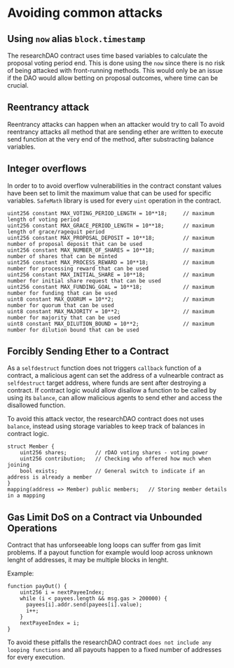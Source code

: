 # Avoiding common attacks

## Using `now` alias `block.timestamp`
The researchDAO contract uses time based variables to calculate the proposal voting period end. This is done using the `now` since there is no risk of being attacked with front-running methods. This would only be an issue if the DAO would allow betting on proposal outcomes, where time can be crucial.

## Reentrancy attack
Reentrancy attacks can happen when an attacker would try to call  To avoid reentrancy attacks all method that are sending ether are written to execute send function at the very end of the method, after substracting balance variables.

## Integer overflows
In order to to avoid overflow vulnerabilities in the contract constant values have been set to limit the maximum value that can be used for specific variables. `SafeMath` library is used for every `uint` operation in the contract. 

```
uint256 constant MAX_VOTING_PERIOD_LENGTH = 10**18;     // maximum length of voting period
uint256 constant MAX_GRACE_PERIOD_LENGTH = 10**18;      // maximum length of grace/ragequit period
uint256 constant MAX_PROPOSAL_DEPOSIT = 10**18;         // maximum number of proposal deposit that can be used
uint256 constant MAX_NUMBER_OF_SHARES = 10**18;         // maximum number of shares that can be minted
uint256 constant MAX_PROCESS_REWARD = 10**18;           // maximum number for processing reward that can be used
uint256 constant MAX_INITIAL_SHARE = 10**18;            // maximum number for initial share request that can be used
uint256 constant MAX_FUNDING_GOAL = 10**18;             // maximum number for funding that can be used
uint8 constant MAX_QUORUM = 10**2;                      // maximum number for quorum that can be used
uint8 constant MAX_MAJORITY = 10**2;                    // maximum number for majority that can be used
uint8 constant MAX_DILUTION_BOUND = 10**2;              // maximum number for dilution bound that can be used
```
## Forcibly Sending Ether to a Contract
As a `selfdestruct` function does not triggers `callback` function of a contract, a malicious agent can set the address of a vulnearble contract as `selfdestruct` target address, where funds are sent after destroying a contract. If contract logic would allow disallow a function to be called by using its `balance`, can allow malicious agents to send ether and access the disallowed function. 

To avoid this attack vector, the researchDAO contract does not uses `balance`, instead using storage variables to keep track of balances in contract logic.  

```
struct Member {
    uint256 shares;         // rDAO voting shares - voting power
    uint256 contribution;   // Checking who offered how much when joining
    bool exists;            // General switch to indicate if an address is already a member
}
mapping(address => Member) public members;   // Storing member details in a mapping
```
## Gas Limit DoS on a Contract via Unbounded Operations
Contract that has unforseeable long loops can suffer from gas limit problems. If a payout function for example would loop across unknown lenght of addresses, it may be multiple blocks in lenght. 

Example:

```
function payOut() {
    uint256 i = nextPayeeIndex;
    while (i < payees.length && msg.gas > 200000) {
      payees[i].addr.send(payees[i].value);
      i++;
    }
    nextPayeeIndex = i;
}
```
To avoid these pitfalls the researchDAO contract `does not include any looping functions` and all payouts happen to a fixed number of addresses for every execution.

